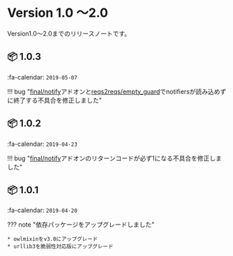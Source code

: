 Version 1.0 ～2.0
=================

Version1.0～2.0までのリリースノートです。

## :package: 1.0.3

:fa-calendar: `2019-05-07`

!!! bug "[final/notify]アドオンと[reqs2reqs/empty_guard]でnotifiersが読み込めずに終了する不具合を修正しました"

## :package: 1.0.2

:fa-calendar: `2019-04-23`

!!! bug "[final/notify]アドオンのリターンコードが必ず1になる不具合を修正しました"

## :package: 1.0.1

:fa-calendar: `2019-04-20`

??? note "依存パッケージをアップグレードしました"

    * owlmixinをv3.0にアップグレード
    * urllib3を脆弱性対応版にアップグレード


[reqs2reqs/empty_guard]: ../../addons/reqs2reqs#empty_guard
[final/notify]: ../../addons/final#notify